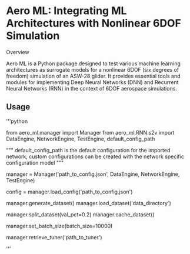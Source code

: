 # Aero ML: Integrating ML Architectures with Nonlinear 6DOF Simulation
Overview

Aero ML is a Python package designed to test various machine learning architectures as surrogate models for a nonlinear 6DOF (six degrees of freedom) simulation of an ASW-28 glider. It provides essential tools and modules for implementing Deep Neural Networks (DNN) and Recurrent Neural Networks (RNN) in the context of 6DOF aerospace simulations.


## Usage

'''python

from aero_ml.manager import Manager
from aero_ml.RNN.s2v import DataEngine, NetworkEngine, TestEngine, default_config_path

"""
default_config_path is the default configuration for the imported network, custom configurations can be created with the network specific
configuration model
"""

manager = Manager('path_to_config.json', DataEngine, NetworkEngine, TestEngine)

config = manager.load_config('path_to_config.json')

manager.generate_dataset()
manager.load_dataset('data_directory')

manager.split_dataset(val_pct=0.2)
manager.cache_dataset()


manager.set_batch_size(batch_size=10000)

manager.retrieve_tuner('path_to_tuner')

'''

